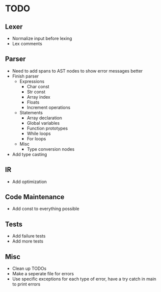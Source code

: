 # TODO

## Lexer
- Normalize input before lexing
- Lex comments

## Parser
- Need to add spans to AST nodes to show error messages better
- Finish parser
    - Expressions
        - Char const
        - Str const
        - Array index
        - Floats
        - Increment operations
    - Statements
        - Array declaration
        - Global variables
        - Function prototypes
        - While loops
        - For loops
    - Misc
        - Type conversion nodes
- Add type casting

## IR
- Add optimization

## Code Maintenance
- Add const to everything possible

## Tests
- Add failure tests
- Add more tests

## Misc
- Clean up TODOs
- Make a seperate file for errors
- Use specific exceptions for each type of error, have a try catch in main to print errors